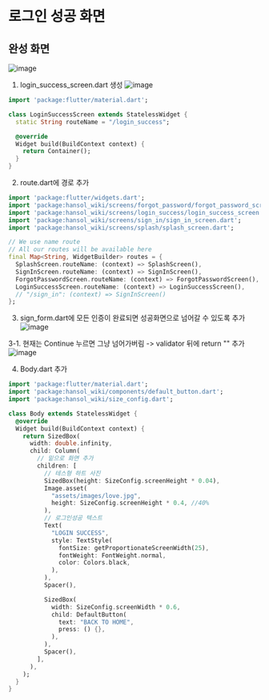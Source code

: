 # 로그인 성공 화면
## 완성 화면
![image](https://user-images.githubusercontent.com/30613069/185786689-b8ad1bc1-00f0-46be-aca4-6617fa9be7f4.png)


1. login_success_screen.dart 생성
![image](https://user-images.githubusercontent.com/30613069/185784227-7a2b2048-2899-484a-b66a-3b7dd1fc7647.png)
```dart
import 'package:flutter/material.dart';

class LoginSuccessScreen extends StatelessWidget {
  static String routeName = "/login_success"; 

  @override
  Widget build(BuildContext context) {
    return Container();
  }
}
```

2. route.dart에 경로 추가
```dart
import 'package:flutter/widgets.dart';
import 'package:hansol_wiki/screens/forgot_password/forgot_password_screen.dart';
import 'package:hansol_wiki/screens/login_success/login_success_screen.dart';
import 'package:hansol_wiki/screens/sign_in/sign_in_screen.dart';
import 'package:hansol_wiki/screens/splash/splash_screen.dart';

// We use name route
// All our routes will be available here
final Map<String, WidgetBuilder> routes = {
  SplashScreen.routeName: (context) => SplashScreen(),
  SignInScreen.routeName: (context) => SignInScreen(),
  ForgotPasswordScreen.routeName: (context) => ForgotPasswordScreen(),
  LoginSuccessScreen.routeName: (context) => LoginSuccessScreen(),
  // "/sign_in": (context) => SignInScreen()
};
```

3. sign_form.dart에 모든 인증이 완료되면 성공화면으로 넘어갈 수 있도록 추가
![image](https://user-images.githubusercontent.com/30613069/185784372-5ac189ac-84ee-429c-9b1d-b2d0e5bedd2d.png)

3-1. 현재는 Continue 누르면 그냥 넘어가버림 -> validator 뒤에 return "" 추가
![image](https://user-images.githubusercontent.com/30613069/185784560-ee998c25-4c5e-43ce-8c9d-247b18cea98f.png)

4. Body.dart 추가
```dart
import 'package:flutter/material.dart';
import 'package:hansol_wiki/components/default_button.dart';
import 'package:hansol_wiki/size_config.dart';

class Body extends StatelessWidget {
  @override
  Widget build(BuildContext context) {
    return SizedBox(
      width: double.infinity,
      child: Column(
        // 밑으로 화면 추가
        children: [
          // 테스형 하트 사진
          SizedBox(height: SizeConfig.screenHeight * 0.04),
          Image.asset(
            "assets/images/love.jpg",
            height: SizeConfig.screenHeight * 0.4, //40%
          ),
          // 로그인성공 텍스트
          Text(
            "LOGIN SUCCESS",
            style: TextStyle(
              fontSize: getProportionateScreenWidth(25),
              fontWeight: FontWeight.normal,
              color: Colors.black,
            ),
          ),
          Spacer(),

          SizedBox(
            width: SizeConfig.screenWidth * 0.6,
            child: DefaultButton(
              text: "BACK TO HOME",
              press: () {},
            ),
          ),
          Spacer(),
        ],
      ),
    );
  }
}
```
